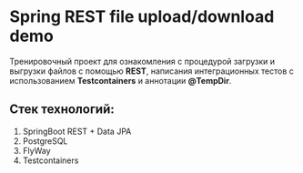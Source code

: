# Spring REST file upload/download demo

Тренировочный проект для ознакомления с процедурой загрузки и выгрузки файлов с помощью **REST**, написания интеграционных тестов с использованием **Testcontainers** и аннотации **@TempDir**.

## Стек технологий:
1. SpringBoot REST + Data JPA
2. PostgreSQL
3. FlyWay
4. Testcontainers